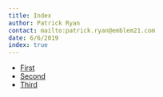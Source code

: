 ```yaml
---
title: Index
author: Patrick Ryan
contact: mailto:patrick.ryan@emblem21.com
date: 6/6/2019
index: true
---
```

* [First](/2019/04/01/First-Podcast)
* [Second](/2019/05/01/Second-Podcast)
* [Third](/2019/06/06/Third-Podcast)